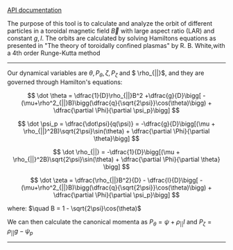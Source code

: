 [API documentation](https://plasmaphy.github.io/guiding-center-motion/generated/gcmotion.html#module-gcmotion)

The purpose of this tool is to calculate and analyze the orbit of different particles in a toroidal magnetic field $\vec B$ with large aspect ratio (LAR) and constant $g,I$. The orbits are calculated by solving Hamiltons equations as presented in "The theory of toroidally confined plasmas" by R. B. White,with a 4th order Runge-Kutta method

---

Our dynamical variables are  $\theta, P_\theta, \zeta, P_\zeta$ and $ \rho_{||}$, and they are governed through Hamilton's equations:

$$
\dot \theta = \dfrac{1}{D}\rho_{||}B^2 +\dfrac{g}{D}\bigg[ -(\mu+\rho^2_{||}B)\bigg(\dfrac{q}{\sqrt{2\psi}}\cos(\theta)\bigg)  + \dfrac{\partial \Phi}{\partial \psi_p}\bigg]
$$

$$
\dot \psi_p = \dfrac{\dot\psi}{q(\psi)} = -\dfrac{g}{D}\bigg[(\mu + \rho_{||}^2B)\sqrt{2\psi}\sin(\theta) + \dfrac{\partial \Phi}{\partial \theta}\bigg]
$$

$$
\dot \rho_{||} = -\dfrac{1}{D}\bigg[(\mu + \rho_{||}^2B)\sqrt{2\psi}\sin(\theta) + \dfrac{\partial \Phi}{\partial \theta} \bigg]
$$

$$
\dot \zeta = \dfrac{\rho_{||}B^2}{D} - \dfrac{I}{D}\bigg[ -(\mu+\rho^2_{||}B)\bigg(\dfrac{q}{\sqrt{2\psi}}\cos(\theta)\bigg)  + \dfrac{\partial \Phi}{\partial \psi_p}\bigg]
$$

where:  $\quad B = 1 - \sqrt{2\psi}\cos(\theta)$

We can then calculate the canonical momenta as $P_\theta = \psi + \rho_{||}I$ and $P_\zeta = \rho_{||} g -\psi_p$

---

